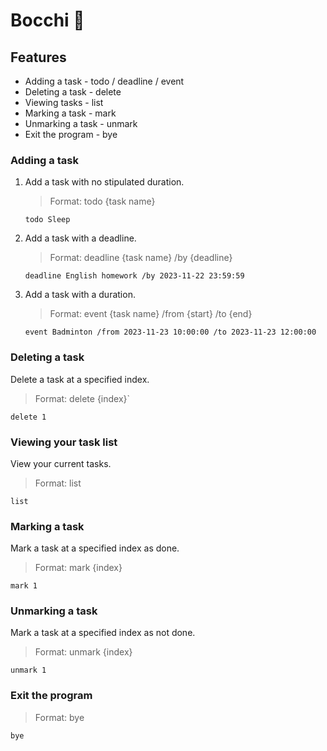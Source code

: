 # Bocchi 🎸
## Features 
- Adding a task - todo / deadline / event
- Deleting a task - delete
- Viewing tasks - list
- Marking a task - mark
- Unmarking a task - unmark
- Exit the program - bye
  
### Adding a task
1. Add a task with no stipulated duration.

    > Format: todo {task name}
    
    `todo Sleep`

2. Add a task with a deadline.

    > Format: deadline {task name} /by {deadline}
    
    `deadline English homework /by 2023-11-22 23:59:59`

3. Add a task with a duration.

    > Format: event {task name} /from {start} /to {end}

    `event Badminton /from 2023-11-23 10:00:00 /to 2023-11-23 12:00:00`

### Deleting a task
Delete a task at a specified index.

> Format: delete {index}`

`delete 1`

### Viewing your task list
View your current tasks.

> Format: list

`list`

### Marking a task
Mark a task at a specified index as done.

> Format: mark {index}

`mark 1`

### Unmarking a task
Mark a task at a specified index as not done.

> Format: unmark {index}

`unmark 1`

### Exit the program

> Format: bye

`bye`
